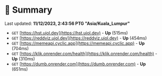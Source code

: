 # 📖 Summary
Last updated: **11/12/2023, 2:43:56 PTG "Asia/Kuala_Lumpur"**

- `GET` [https://hst.ujol.dev](https://hst.ujol.dev) - **Up** (515ms)
- `GET` [https://reddviz.ujol.dev](https://reddviz.ujol.dev) - **Up** (454ms)
- `GET` [https://memeapi.cyclic.app](https://memeapi.cyclic.app) - **Up** (704ms)
- `GET` [https://klik.onrender.com/health](https://klik.onrender.com/health) - **Up** (310ms)
- `GET` [https://dumb.onrender.com](https://dumb.onrender.com) - **Up** (651ms)
